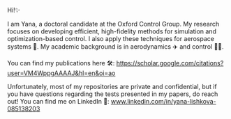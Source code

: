 Hi!✨

I am Yana, a doctoral candidate at the Oxford Control Group. My research focuses on developing efficient, high-fidelity methods for simulation and optimization-based control. I also apply these techniques for aerospace systems 🚀. My academic background is  in aerodynamics ✈️ and control 👩‍💻.

You can find my publications here 🛠️: https://scholar.google.com/citations?user=VM4WppgAAAAJ&hl=en&oi=ao

Unfortunately, most of my repositories are private and confidential, but if you have questions regarding the tests presented in my papers, do reach out! You can find me on LinkedIn 💬: www.linkedin.com/in/yana-lishkova-085138203

